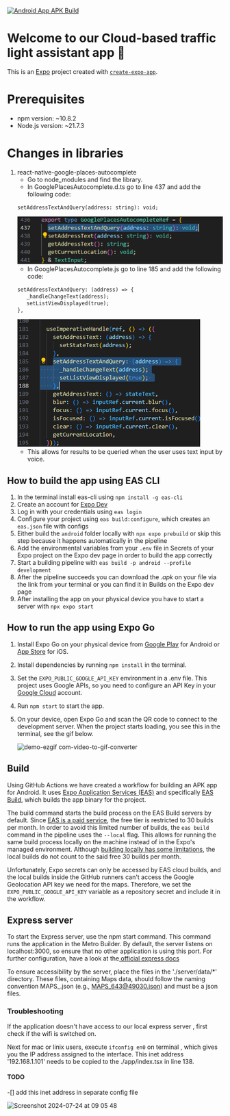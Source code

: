 [![Android App APK Build](https://github.com/Smoothex/cloud-based-traffic-light-assistant/actions/workflows/eas-android-apk-build.yaml/badge.svg?branch=master)](https://github.com/Smoothex/cloud-based-traffic-light-assistant/actions/workflows/eas-android-apk-build.yaml)

# Welcome to our Cloud-based traffic light assistant app 👋

This is an [Expo](https://expo.dev) project created with [`create-expo-app`](https://www.npmjs.com/package/create-expo-app).

# Prerequisites
- npm version: ~10.8.2
- Node.js version: ~21.7.3

# Changes in libraries
1. react-native-google-places-autocomplete
   - Go to node_modules and find the library.
   - In GooglePlacesAutocomplete.d.ts go to line 437 and add the following code:
   ```
   setAddressTextAndQuery(address: string): void;
   ```
   ![screenshot](assets/images/changeInLibDTs.png)
   - In GooglePlacesAutocomplete.js go to line 185 and add the following code:
   ```
   setAddressTextAndQuery: (address) => {
      _handleChangeText(address);
      setListViewDisplayed(true); 
   },
   ```
   ![screenshot](assets/images/changeInLibTs.png)
   - This allows for results to be queried when the user uses text input by voice.

## How to build the app using EAS CLI

1. In the terminal install eas-cli using `npm install -g eas-cli`
1. Create an account for [Expo Dev](expo.dev)
1. Log in with your credentials using `eas login`
1. Configure your project using `eas build:configure`, which creates an 
`eas.json` file with configs
1. Either build the `android` folder locally with  `npx expo prebuild` or skip this step because it happens automatically in the pipeline
1. Add the environmental variables from your `.env` file in Secrets of your Expo project on the Expo dev page in order to build the app correctly
1. Start a building pipeline with `eas build -p android --profile development`
1. After the pipeline succeeds you can download the <em>.apk</em> on your file via the link from your terminal or you can find it in Builds on the Expo dev page
1. After installing the app on your physical device you have to start a server with `npx expo start`

## How to run the app using Expo Go

1. Install Expo Go on your physical device from [Google Play](https://play.google.com/store/apps/details?id=host.exp.exponent&pcampaignid=web_share) for Android or [App Store](https://apps.apple.com/us/app/expo-go/id982107779) for iOS.

1. Install dependencies by running `npm install` in the terminal.

1. Set the `EXPO_PUBLIC_GOOGLE_API_KEY` environment in a .env file. This project uses Google APIs, so you need to configure an API Key in your [Google Cloud](https://console.cloud.google.com) account.

1. Run `npm start` to start the app.

1. On your device, open Expo Go and scan the QR code to connect to the development server. When the project starts loading, you see this in the terminal, see the gif below.
   
   ![demo-ezgif com-video-to-gif-converter](https://github.com/Smoothex/cloud-based-traffic-light-assistant/assets/79105432/3b2bed45-0a5d-4f7a-a3a0-624c75e14d8e)


## Build
Using GitHub Actions we have created a workflow for building an APK app for Android. It uses [Expo Application Services (EAS)](https://expo.dev/eas) and specifically [EAS Build](https://docs.expo.dev/build/introduction/), which builds the app binary for the project.

The build command starts the build process on the EAS Build servers by default. Since [EAS is a paid service](https://expo.dev/pricing#pay-as-you-grow), the free tier is restricted to 30 builds per month. In order to avoid this limited number of builds, the `eas build` command in the pipeline uses the `--local` flag. This allows for running the same build process locally on the machine instead of in the Expo's managed environment. Although [building locally has some limitations](https://docs.expo.dev/build-reference/local-builds/#limitations), the local builds do not count to the said free 30 builds per month.

Unfortunately, Expo secrets can only be accessed by EAS cloud builds, and the local builds inside the GitHub runners can't access the Google Geolocation API key we need for the maps. Therefore, we set the `EXPO_PUBLIC_GOOGLE_API_KEY` variable as a repository secret and include it in the workflow.


## Express server
To start the Express server, use the npm start command. This command runs the application in the Metro Builder. By default, the server listens on localhost:3000, so ensure that no other application is using this port. For further configuration, have a look at the[ official express docs](https://expressjs.com/en/5x/api.html)

To ensure accessibility by the server, place the files in the './server/data/*' directory. These files, containing Maps data, should follow the naming convention MAPS_<identifier>.json (e.g., MAPS_643@49030.json) and must be a json files.


### Troubleshooting

If the application doesn't have access to our local express server , first check if the wifi is switched on. 

Next for mac or linix users, execute `ifconfig en0` on terminal , which gives you the IP address assigned to the interface. This inet address '192.168.1.101' needs to be copied to the ./app/index.tsx in line 138.

#### TODO
-[] add this inet address in separate config file

![Screenshot 2024-07-24 at 09 05 48](https://github.com/user-attachments/assets/2ee6fa58-2999-4bca-9f8d-ab1b1a077508)


